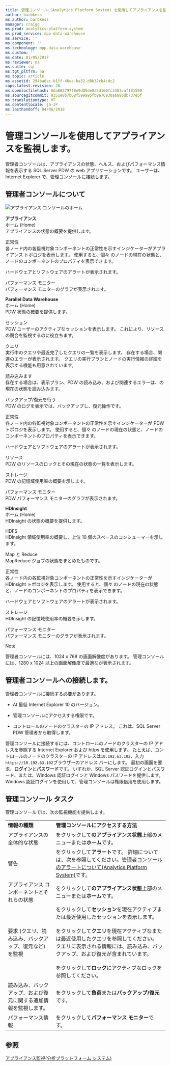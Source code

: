 ```yaml
---
title: 管理コンソール (Analytics Platform System) を使用してアプライアンスを監視します。
author: barbkess
ms.author: barbkess
manager: craigg
ms.prod: analytics-platform-system
ms.prod_service: mpp-data-warehouse
ms.service: ''
ms.component: ''
ms.technology: mpp-data-warehouse
ms.custom: ''
ms.date: 01/05/2017
ms.reviewer: na
ms.suite: sql
ms.tgt_pltfrm: na
ms.topic: article
ms.assetid: 294ba6ac-b1ff-46ea-ba32-d8b32cb4cdc2
caps.latest.revision: 26
ms.openlocfilehash: 8da883797f8e9d09de0a5d160fc3383caf181590
ms.sourcegitcommit: 9351e8b7b68f599a95fb8e76930ab886db737e5f
ms.translationtype: MT
ms.contentlocale: ja-JP
ms.lasthandoff: 04/06/2018
---
```

# <a name="monitor-the-appliance-by-using-the-admin-console"></a>管理コンソールを使用してアプライアンスを監視します。
管理者コンソールは、アプライアンスの状態、ヘルス、およびパフォーマンス情報を表示する SQL Server PDW の web アプリケーションです。 ユーザーは、Internet Explorer で、管理コンソールに接続します。  
  
## <a name="About"></a>管理者コンソールについて  
![アプライアンス コンソールのホーム](./media/monitor-the-appliance-by-using-the-admin-console/SQL_Server_PDW_AdminConsol_ApplHome.png "SQL_Server_PDW_AdminConsol_ApplHome")  
  
**アプライアンス**  
ホーム (Home)  
アプライアンスの状態の概要を提供します。  
  
正常性  
各ノード内の各監視対象コンポーネントの正常性を示すインジケーターがアプライアンス トポロジを表示します。 使用すると、個々 のノードの現在の状態と、ノードのコンポーネントのプロパティを表示できます。  
  
ハードウェアとソフトウェアのアラートが表示されます。  
  
パフォーマンス モニター  
パフォーマンス モニターのグラフが表示されます。  
  
**Parallel Data Warehouse**  
ホーム (Home)  
PDW 状態の概要を提供します。  
  
セッション  
PDW ユーザーのアクティブなセッションを表示します。 これにより、リソースの競合を監視するのに役立ちます。  
  
クエリ  
実行中のクエリや最近完了したクエリの一覧を表示します。 存在する場合、関連のエラーが表示されます。 クエリの実行プランとノードの実行情報の詳細を表示する機能も用意されています。  
  
読み込みます  
存在する場合は、表示プラン、PDW の読み込み、および関連するエラーは、の現在の状態を読み込みます。  
  
バックアップ/復元を行う  
PDW のログを表示では、バックアップし、復元操作です。  
  
正常性  
各ノード内の各監視対象コンポーネントの正常性を示すインジケーターが PDW トポロジを表示します。 使用すると、個々 のノードの現在の状態と、ノードのコンポーネントのプロパティを表示できます。  
  
ハードウェアとソフトウェアのアラートが表示されます。  
  
リソース  
PDW のリソースのロックとその現在の状態の一覧を表示します。  
  
ストレージ  
PDW の記憶域使用率の概要を示します。  
  
パフォーマンス モニター  
PDW パフォーマンス モニターのグラフが表示されます。  
  
**HDInsight**  
ホーム (Home)  
HDInsight の状態の概要を提供します。  
  
HDFS  
HDInsight 領域使用率の概要し、上位 10 個のスペースのコンシューマーを示します。  
  
Map と Reduce  
MapReduce ジョブの状態をまとめたものです。  
  
正常性  
各ノード内の各監視対象コンポーネントの正常性を示すインジケーターが HDInsight トポロジを表示します。 使用すると、個々 のノードの現在の状態と、ノードのコンポーネントのプロパティを表示できます。  
  
ハードウェアとソフトウェアのアラートが表示されます。  
  
ストレージ  
HDInsight の記憶域使用率の概要を示します。  
  
パフォーマンス モニター  
パフォーマンス モニターのグラフが表示されます。  
  
> [!NOTE]  
> 管理者コンソールには、1024 x 768 の画面解像度があります。 管理コンソールには、1280 x 1024 以上の画面解像度で最適なが表示されます。  
  
## <a name="Connect"></a>管理者コンソールへの接続します。  
管理者コンソールに接続する必要があります。  
  
-   At 最低 Internet Explorer 10 のバージョン。  
  
-   管理コンソールにアクセスする権限です。 <!-- MISSING LINKS See [Grant Permissions to Use the Admin Console &#40;SQL Server PDW&#41;](../sqlpdw/grant-permissions-to-use-the-admin-console-sql-server-pdw.md).  -->  
  
-   コントロールのノードのクラスターの IP アドレス。  これは、SQL Server PDW 管理者から取得します。  
  
管理コンソールに接続するには、コントロールのノードのクラスターの IP アドレスを参照する Internet Explorer および https を使用します。 たとえば、コントロールのノードのクラスターの IP アドレスは`10.192.63.102`、入力`https://10.192.63.102`ブラウザーのアドレス バーにします。 最初の画面を要求、**ログイン**と**パスワード**です。 いずれか、SQL Server 認証ログインとパスワード、または、Windows 認証ログインと Windows パスワードを提供します。 Windows 認証ログインを使用して、管理コンソールは権限借用を使用します。  
  
## <a name="RelatedTasks"></a>管理コンソール タスク  
管理コンソールでは、次の監視機能を提供します。  
  
|||  
|-|-|  
|**情報の種類**|**管理コンソールにアクセスする方法**|  
|アプライアンスの全体的な状態|をクリックして**のアプライアンス状態**上部のメニューまたは**ホーム**です。|  
|警告|をクリックして**アラート**です。 詳細については、次を参照してください。[管理者コンソールのアラートについて&#40;Analytics Platform System&#41;](understanding-admin-console-alerts.md)です。|  
|アプライアンス コンポーネントとそれらの状態|をクリックして**のアプライアンス状態**上部のメニューまたは**ホーム**です。|  
|要求 (クエリ、読み込み、バックアップ、復元など) を監視|をクリックして**セッション**を現在アクティブまたは最近使用したセッションを表示します。<br /><br />をクリックして**クエリ**を現在アクティブなまたは最近使用したクエリを参照してください。 クエリに表示される情報には、読み込み、バックアップ、および復元が含まれています。<br /><br />をクリックして**ロック**にアクティブなロックを参照してください。|  
|読み込み、バックアップ、および復元に関する追加情報を監視します。|をクリックして**負荷**または**バックアップ/復元**です。|  
|パフォーマンス情報|をクリックして**パフォーマンス モニター**です。|  
  
## <a name="see-also"></a>参照  
[アプライアンス監視&#40;分析プラットフォーム システム&#41;](appliance-monitoring.md)  
  
